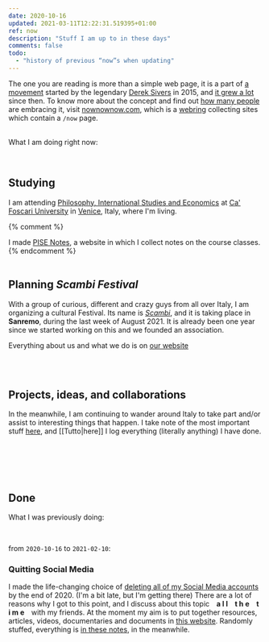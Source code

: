 ```yaml
---
date: 2020-10-16
updated: 2021-03-11T12:22:31.519395+01:00
ref: now
description: "Stuff I am up to in these days"
comments: false
todo:
  - "history of previous “now”s when updating"
---
```

<div class="blue box">
	The one you are reading is more than a simple web page, it is a part of <a href="https://sive.rs/nowff" title="Now page - Derek Sivers"  target="_blank">a movement</a> started by the legendary <a href="https://sive.rs" title="Derek Sivers’ personal website"  target="_blank">Derek Sivers</a> in 2015, and <a href="https://sive.rs/now3"  target="_blank">it grew a lot</a> since then. To know more about the concept and find out <a href="https://nownownow.com" title="NowNowNow"  target="_blank">how many people</a> are embracing it, visit <a href="https://nownownow.com/about" title="About NowNowNow"  target="_blank">nownownow.com</a>, which is a <a href="https://en.wikipedia.org/wiki/Webring"  target="_blank" title="Webring on Wikipedia">webring</a> collecting sites which contain a <code>/now</code> page.
</div>

<br>

What I am doing right now:

<br>

## Studying

I am attending [Philosophy, International Studies and Economics](https://unive.it/pise "PISE course page on UniVe website") at [Ca' Foscari University](https://unive.it "Ca' Foscari University website") in [Venice](https://www.comune.venezia.it/ "Venice institutional website"), Italy, where I'm living.

{% comment %}
<div class="blue box">
	I made <a href="https://pise-notes.club"  target="_blank" title="PISE Notes">PISE Notes</a>, a website in which I collect notes on the course classes.
</div>
{% endcomment %}

<br>
<br>

## Planning <cite>Scambi Festival</cite>

With a group of curious, different and crazy guys from all over Italy, I am organizing a cultural Festival. Its name is [<cite>Scambi</cite>](https://scambi.org "Scambi"), and it is taking place in **Sanremo**, during the last week of August 2021. It is already been one year since we started working on this and we founded an association.

Everything about us and what we do is on <a href="https://scambi.org"  target="_blank" title="Scambi">our website</a>

<br>
<br>

## Projects, ideas, and collaborations

In the meanwhile, I am continuing to wander around Italy to take part and/or assist to interesting things that happen. I take note of the most important stuff [here](/stuff "Stuff - tommi.space"), and [[Tutto|here]] I log everything (literally anything) I have done.

<br>
<br>
<br>
<br>

## Done

What I was previously doing:

<br>

from `2020-10-16` to `2021-02-10`:

### Quitting Social Media

I made the life-changing choice of <u class="double">deleting all of my Social Media accounts</u> by the end of 2020. (I'm a bit late, but I'm getting there) There are a lot of reasons why I got to this point, and I discuss about this topic&emsp;**a l l&emsp;t h e&emsp;t i m e**&emsp;with my friends. At the moment my aim is to put together resources, articles, videos, documentaries and documents in [this website](https://quitsocialmedia.club "Quit Social Media"). Randomly stuffed, everything is [in these notes](https://quitsocialmedia.club/notes "Quit Social Media Notes"), in the meanwhile.

<br>